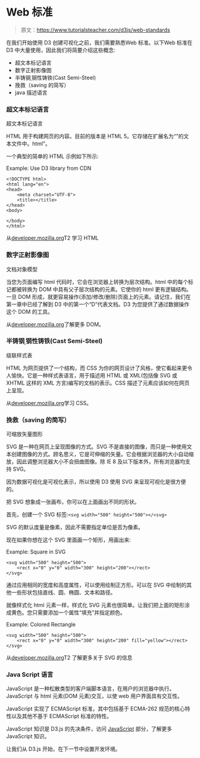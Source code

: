 # Web 标准

> 原文：<https://www.tutorialsteacher.com/d3js/web-standards>

在我们开始使用 D3 创建可视化之前，我们需要熟悉Web 标准。以下Web 标准在 D3 中大量使用，因此我们将简要介绍这些概念:

*   超文本标记语言
*   数字正射影像图
*   半铸钢ˌ钢性铸铁(Cast Semi-Steel)
*   挽救（saving 的简写）
*   java 描述语言

### 超文本标记语言

超文本标记语言

HTML 用于构建网页的内容。目前的版本是 HTML 5。它存储在扩展名为“”的文本文件中。html”。

一个典型的简单的 HTML 示例如下所示:

Example: Use D3 library from CDN

```
<!DOCTYPE html>
<html lang="en">
<head>
    <meta charset="UTF-8">
    <title></title>
</head>
<body>

</body>
</html>
```

从[developer.mozilla.org](https://developer.mozilla.org/en-US/docs/Web/HTML)T2 学习 HTML

### 数字正射影像图

文档对象模型

当您为页面编写 html 代码时，它会在浏览器上转换为层次结构。html 中的每个标记都被转换为 DOM 中具有父子层次结构的元素。它使你的 html 更有逻辑结构。一旦 DOM 形成，就更容易操作(添加/修改/删除)页面上的元素。请记住，我们在第一章中已经了解到 D3 中的第一个“D”代表文档。D3 为您提供了通过数据操作这个 DOM 的工具。

从[developer.mozilla.org](https://developer.mozilla.org/en-US/docs/Web/API/Document_Object_Model/Introduction)了解更多 DOM。

### 半铸钢ˌ钢性铸铁(Cast Semi-Steel)

级联样式表

HTML 为网页提供了一个结构，而 CSS 为你的网页设计了风格，使它看起来更令人愉快。它是一种样式表语言，用于描述用 HTML 或 XML(包括像 SVG 或 XHTML 这样的 XML 方言)编写的文档的表示。CSS 描述了元素应该如何在网页上呈现。

从[developer.mozilla.org](https://developer.mozilla.org/en-US/docs/Web/CSS)学习 CSS。

### 挽救（saving 的简写）

可缩放矢量图形

SVG 是一种在网页上呈现图像的方式。SVG 不是直接的图像，而只是一种使用文本创建图像的方式。顾名思义，它是可伸缩的矢量。它会根据浏览器的大小自动缩放，因此调整浏览器大小不会扭曲图像。除 IE 8 及以下版本外，所有浏览器均支持 SVG。

因为数据可视化是可视化表示，所以使用 D3 使用 SVG 来呈现可视化是很方便的。

把 SVG 想象成一张画布，你可以在上面画出不同的形状。

首先，创建一个 SVG 标签:`<svg width="500" height="500"></<svg>`

SVG 的默认度量是像素，因此不需要指定单位是否为像素。

现在如果你想在这个 SVG 里面画一个矩形，用<rect>画出来:</rect>

Example: Square in SVG

```
<svg width="500" height="500">
    <rect x="0" y="0" width="300" height="200"></rect>
</svg>
```

通过应用相同的宽度和高度属性，可以使用<rect>绘制正方形。可以在 SVG 中绘制的其他一些形状包括直线、圆、椭圆、文本和路径。</rect>

就像样式化 html 元素一样，样式化 SVG 元素也很简单。让我们把上面的矩形涂成黄色。您只需要添加一个属性“填充”并指定颜色。

Example: Colored Rectangle

```
<svg width="500" height="500">
    <rect x="0" y="0" width="300" height="200" fill="yellow"></rect>
</svg>
```

从[developer.mozilla.org](https://developer.mozilla.org/en-US/docs/Web/SVG)T2 了解更多关于 SVG 的信息

### Java Script 语言

JavaScript 是一种松散类型的客户端脚本语言，在用户的浏览器中执行。JavaScript 与 html 元素(DOM 元素)交互，以使 web 用户界面具有交互性。

JavaScript 实现了 ECMAScript 标准，其中包括基于 ECMA-262 规范的核心特性以及其他不基于 ECMAScript 标准的特性。

JavaScript 知识是 D3.js 的先决条件，访问 [JavaScript](/javascript) 部分，了解更多 JavaScript 知识。

让我们从 D3.js 开始，在下一节中设置开发环境。